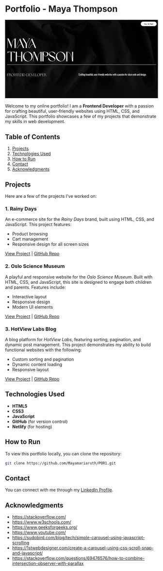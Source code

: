 # Portfolio - Maya Thompson

![Portfolio website](assets/images/readme.jpg)

Welcome to my online portfolio! I am a **Frontend Developer** with a passion for crafting beautiful, user-friendly websites using HTML, CSS, and JavaScript. This portfolio showcases a few of my projects that demonstrate my skills in web development.

## Table of Contents

1. [Projects](#projects)
2. [Technologies Used](#technologies-used)
3. [How to Run](#how-to-run)
4. [Contact](#contact)
5. [Acknowledgments](#acknowledgments)

## Projects

Here are a few of the projects I've worked on:

### 1. **Rainy Days**

An e-commerce site for the _Rainy Days_ brand, built using HTML, CSS, and JavaScript. This project features:

- Product browsing
- Cart management
- Responsive design for all screen sizes

[View Project](https://mayamariaruth.github.io/html-css-course-assignment/index.html) | [GitHub Repo](https://github.com/Mayamariaruth/html-css-course-assignment)

### 2. **Oslo Science Museum**

A playful and responsive website for the _Oslo Science Museum_. Built with HTML, CSS, and JavaScript, this site is designed to engage both children and parents. Features include:

- Interactive layout
- Responsive design
- Modern UI elements

[View Project](https://mayamariaruth.github.io/science-museum/) | [GitHub Repo](https://github.com/Mayamariaruth/science-museum)

### 3. **HotView Labs Blog**

A blog platform for _HotView Labs_, featuring sorting, pagination, and dynamic post management. This project demonstrates my ability to build functional websites with the following:

- Custom sorting and pagination
- Dynamic content loading
- Responsive layout

[View Project](https://hotviewlabs1.netlify.app/) | [GitHub Repo](https://github.com/NoroffFEU/FED1-PE1-Mayamariaruth)

## Technologies Used

- **HTML5**
- **CSS3**
- **JavaScript**
- **GitHub** (for version control)
- **Netlify** (for hosting)

## How to Run

To view this portfolio locally, you can clone the repository:

```bash
git clone https://github.com/Mayamariaruth/POR1.git
```

## Contact

You can connect with me through my [LinkedIn Profile](https://www.linkedin.com/in/maya-thompson-9b602a255/).

## Acknowledgments

- https://stackoverflow.com/
- https://www.w3schools.com/
- https://www.geeksforgeeks.org/
- https://www.youtube.com/
- https://sudobird.com/blog/tech/simple-carousel-using-javascript-scrolling
- https://1stwebdesigner.com/create-a-carousel-using-css-scroll-snap-and-javascript/
- https://stackoverflow.com/questions/69476576/how-to-combine-intersection-observer-with-parallax
